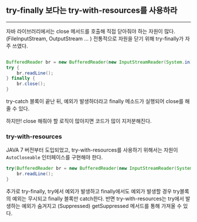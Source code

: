 ## try-finally 보다는 try-with-resources를 사용하라
---
자바 라이브러리에서는 close 메서드를 호출해 직접 닫아줘야 하는 자원이 많다. (FileInputStream, OutputStream ... )
전통적으로 자원을 닫기 위해 try-finally가 자주 쓰였다.
```java

BufferedReader br = new BufferedReader(new InputStreamReader(System.in));
try {
	br.readLine();
} finally {
	br.close();
}
```
try-catch 블록이 끝난 뒤, 예외가 발생하더라고 finally 메소드가 실행되어 close를 해줄 수 있다.

하지만! close 해줘야 할 로직이 많아지면 코드가 많이 지저분해진다.
    
### try-with-resources
JAVA 7 버전부터 도입되었고, try-with-resources를 사용하기 위해서는 자원이 `AutoCloseable` 인터페이스를 구현해야 한다.
```java
try(BufferedReader br = new BufferedReader(new InputStreamReader(System.in))) {
	br.readLine();
}
```

추가로 try-finally, try에서 예외가 발생하고 finally에서도 예외가 발생할 경우 try블록의 예외는 무시되고 finally 블록만 catch한다. 반면 try-with-resources는 try에서 발생하는 예외가 숨겨지고 (Suppressed) getSuppressed 메서드를 통해 가져올 수 있다.